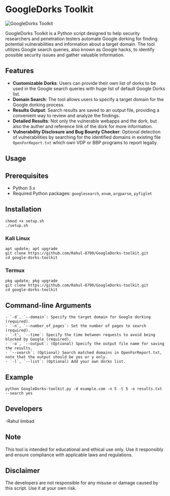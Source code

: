 # GoogleDorks Toolkit

![GoogleDorks Toolkit](https://raw.githubusercontent.com/Rahul-8790/GoogleDorks-toolkit/refs/heads/main/image.png?token=GHSAT0AAAAAADB5WHSVYXQRNPIHMLJGWROAZ7XPWPA)

GoogleDorks Toolkit is a Python script designed to help security researchers and penetration testers automate Google dorking for finding potential vulnerabilities and information about a target domain. The tool utilizes Google search queries, also known as Google hacks, to identify possible security issues and gather valuable information.

## Features

- **Customizable Dorks**: Users can provide their own list of dorks to be used in the Google search queries with huge list of default Google Dorks list.
- **Domain Search**: The tool allows users to specify a target domain for the Google dorking process.
- **Results Output**: Search results are saved to an output file, providing a convenient way to review and analyze the findings.
- **Detailed Results**: Not only the vulnerable webapps and the dork, but also the auther and reference link of the dork for more information.
- **Vulnerability Disclosure and Bug Bounty Checker**: Optional detection of vulnerabilities by searching for the identified domains in existing file `OpenForReport.txt` which own VDP or BBP programs to report legally.

## Usage

## Prerequisites

- Python 3.x
- Required Python packages: `googlesearch`, `enum`, `argparse`, `pyfiglet`

## Installation



```
chmod +x setup.sh
./setup.sh
```

### Kali Linux
```
apt update; apt upgrade
git clone https://github.com/Rahul-8790/GoogleDorks-toolkit.git
cd google-dorks-toolkit
```
### Termux
```
pkg update; pkg upgrade
git clone https://github.com/Rahul-8790/GoogleDorks-toolkit.git
cd google-dorks-toolkit
```


## Command-line Arguments

    - `-d`, `--domain`: Specify the target domain for Google dorking (required).
    - `-n`, `--number_of_pages`: Set the number of pages to search (required).
    - `-t`, `--time`: Specify the time between requests to avoid being blocked by Google (required).
    - `-o`, `--output`: (Optional) Specify the output file name for saving the results.
    - `--search`: (Optional) Search matched domains in OpenForReport.txt, note that the output should be yes or y only.
    - `-l`, `--list`: (Optional) Add your own dorks list.

## Example
```
python GoogleDorks-toolkit.py -d example.com -n 5 -t 5 -o results.txt --search yes
```

## Developers

-Rahul limbad

## Note

This tool is intended for educational and ethical use only. Use it responsibly and ensure compliance with applicable laws and regulations.
## Disclaimer

The developers are not responsible for any misuse or damage caused by this script. Use it at your own risk.

